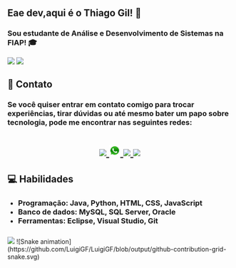 
  <h2>Eae dev,aqui é o Thiago Gil! 👋</h2>
  <h3><p>Sou estudante de Análise e Desenvolvimento de Sistemas na FIAP! 🎓</p></h3>

<div >
  <img height="180em" src="https://github-readme-stats.vercel.app/api?username=thiagogilcamargo&show_icons=true&theme=dark"/>
  <img height="180em" src="https://github-readme-stats.vercel.app/api/top-langs/?username=thiagogilcamargo&layout=compact&theme=dark"/>
</div>

 <h2>📧 Contato</h2>
  <h3><p>Se você quiser entrar em contato comigo para trocar experiências, tirar dúvidas ou até mesmo bater um papo sobre tecnologia, pode me encontrar nas seguintes redes:</p></h3>
 <h1 align="center">
    <a href = "mailto: work.luigi.fonseca@gmail.com">
      <img width="30" src="gmail.svg">
    </a>
    <a href="https://api.whatsapp.com/send?phone=+5511963346868" target="_blank">
      <img width="25" src="logo-whatsapp-png-pic-0.png">
    </a>
    <a href = "https://www.youtube.com/channel/UCd5Ivcm28R1C3fCQKbOx2cg">
      <img width="35" src="youtube.svg">
    </a>
    <a href = "https://www.instagram.com/devparadev/">
      <img width="25" src="instagram.png">
    </a>

  
<h2>💻 Habilidades</h2>
  <ul>
    <h3><li>Programação: Java, Python, HTML, CSS, JavaScript</li>
    <li>Banco de dados: MySQL, SQL Server, Oracle</li>
      <li>Ferramentas: Eclipse, Visual Studio, Git</li></h3>
  </ul>
 
   <img src="https://raw.githubusercontent.com/LuigiGf/LuigiGf/main/code.gif" width="70%" style="margin-top: 10px;"/>

</div>
![Snake animation](https://github.com/LuigiGF/LuigiGF/blob/output/github-contribution-grid-snake.svg)
